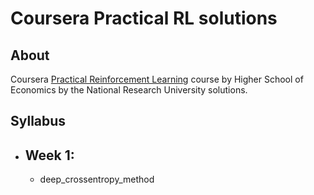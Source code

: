 # Coursera Practical RL solutions

## About
Coursera [Practical Reinforcement Learning](https://www.coursera.org/learn/practical-rl/home/welcome) course by Higher School of Economics by the National Research University solutions.

## Syllabus
- Week 1:
  - 
  - deep_crossentropy_method
